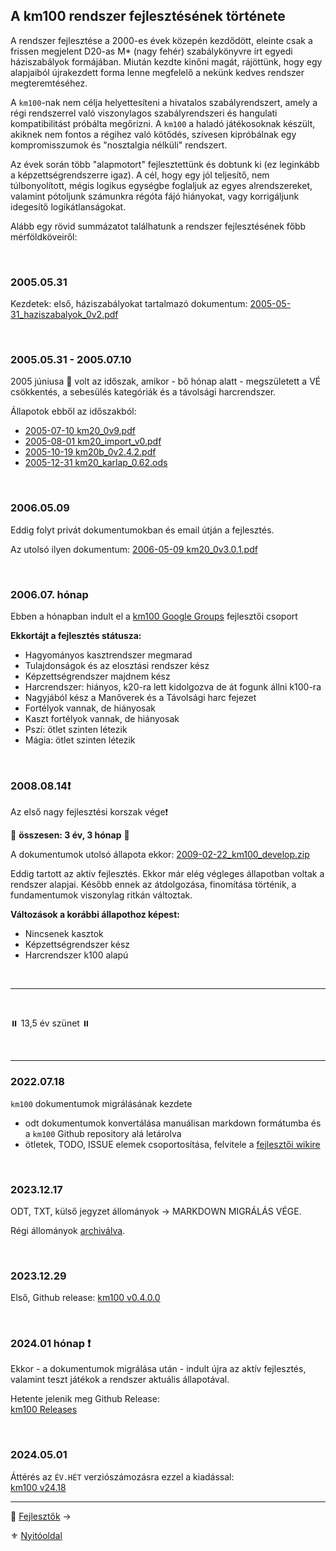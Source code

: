 ## A km100 rendszer fejlesztésének története

A rendszer fejlesztése a 2000-es évek közepén kezdődött, eleinte csak a frissen megjelent D20-as M* (nagy fehér) szabálykönyvre írt egyedi háziszabályok formájában. Miután kezdte kinőni magát, rájöttünk, hogy egy alapjaiból újrakezdett forma lenne megfelelő a nekünk kedves rendszer megteremtéséhez.

A `km100`-nak nem célja helyettesíteni a hivatalos szabályrendszert, amely a régi rendszerrel való viszonylagos szabályrendszeri és hangulati kompatibilitást próbálta megőrizni. A `km100` a haladó játékosoknak készült, akiknek nem fontos a régihez való kötődés, szívesen kipróbálnak egy kompromisszumok és \"nosztalgia nélküli\" rendszert.

Az évek során több \"alapmotort\" fejlesztettünk és dobtunk ki (ez leginkább a képzettségrendszerre igaz). A cél, hogy egy jól teljesítő, nem túlbonyolított, mégis logikus egységbe foglaljuk az egyes alrendszereket, valamint pótoljunk számunkra régóta fájó hiányokat, vagy korrigáljunk idegesítő logikátlanságokat.

Alább egy rövid summázatot találhatunk a rendszer fejlesztésének főbb mérföldköveiről:

<br />

### 2005.05.31

Kezdetek: első, háziszabályokat tartalmazó dokumentum: [2005-05-31_haziszabalyok_0v2.pdf](https://github.com/kaktusztea/km100/raw/master/archive/history/2005-05-31_haziszabalyok_0v2.pdf?raw=true)

<br />

### 2005.05.31 - 2005.07.10

2005 júniusa 🔆 volt az időszak, amikor - bő hónap alatt - megszületett a VÉ csökkentés, a sebesülés kategóriák és a távolsági harcrendszer.

Állapotok ebből az időszakból:
- [2005-07-10 km20_0v9.pdf](https://github.com/kaktusztea/km100/raw/master/archive/history/2005-07-10_km20_0v9.pdf?raw=true)
- [2005-08-01 km20_import_v0.pdf](https://github.com/kaktusztea/km100/raw/master/archive/history/2005-08-01_km20_import_v0.pdf?raw=true)
- [2005-10-19 km20b_0v2.4.2.pdf](https://github.com/kaktusztea/km100/raw/master/archive/history/2005-10-19_km20b_0v2.4.2.pdf)
- [2005-12-31 km20_karlap_0.62.ods](https://github.com/kaktusztea/km100/raw/master/archive/history/2005-12-31_km20_karlap_0.62.ods?raw=true)

<br />

### 2006.05.09

Eddig folyt privát dokumentumokban és email útján a fejlesztés.

Az utolsó ilyen dokumentum: [2006-05-09 km20_0v3.0.1.pdf](https://github.com/kaktusztea/km100/raw/master/archive/history/2006-05-09_km20_0v3.0.1.pdf?raw=true)

<br />

### 2006.07. hónap

Ebben a hónapban indult el a [km100 Google Groups](https://groups.google.com/g/km100) fejlesztői csoport

**Ekkortájt a fejlesztés státusza:**
  - Hagyományos kasztrendszer megmarad
  - Tulajdonságok és az elosztási rendszer kész
  - Képzettségrendszer majdnem kész
  - Harcrendszer: hiányos, k20-ra lett kidolgozva de át fogunk állni k100-ra
  - Nagyjából kész a Manőverek és a Távolsági harc fejezet
  - Fortélyok vannak, de hiányosak
  - Kaszt fortélyok vannak, de hiányosak
  - Pszí: ötlet szinten létezik
  - Mágia: ötlet szinten létezik

<br />

### 2008.08.14❗

Az első nagy fejlesztési korszak vége❗

🔆 **összesen: 3 év, 3 hónap** 🔆

A dokumentumok utolsó állapota ekkor: [2009-02-22_km100_develop.zip](https://github.com/kaktusztea/km100/raw/master/archive/history/2009-02-22_km100_develop.zip?raw=true)

Eddig tartott az aktív fejlesztés. Ekkor már elég végleges állapotban voltak a rendszer alapjai. Később ennek az átdolgozása, finomítása történik, a fundamentumok viszonylag ritkán változtak.

**Változások a korábbi állapothoz képest:**
- Nincsenek kasztok
- Képzettségrendszer kész
- Harcrendszer k100 alapú 

<br />

---

<br />

⏸️  13,5 év szünet ⏸️ 

<br />

---
### 2022.07.18

`km100` dokumentumok migrálásának kezdete
- odt dokumentumok konvertálása manuálisan markdown formátumba és a `km100` Github repository alá letárolva
- ötletek, TODO, ISSUE elemek csoportosítása, felvitele a [fejlesztői wikire](https://github.com/kaktusztea/km100/wiki)

<br />

### 2023.12.17

ODT, TXT, külső jegyzet állományok → MARKDOWN MIGRÁLÁS VÉGE.

Régi állományok [archiválva](https://github.com/kaktusztea/km100/tree/master/archive).

<br />

### 2023.12.29

Első, Github release: [km100 v0.4.0.0](https://github.com/kaktusztea/km100/releases/tag/0.4.0.0)

<br />

### 2024.01 hónap ❗

Ekkor - a dokumentumok migrálása után - indult újra az aktív fejlesztés, valamint teszt játékok a rendszer aktuális állapotával. 

Hetente jelenik meg Github Release:\
[km100 Releases](https://github.com/kaktusztea/km100/releases)

<br />

### 2024.05.01

Áttérés az `ÉV.HÉT` verziószámozásra ezzel a kiadással:\
[km100 v24.18](https://github.com/kaktusztea/km100/releases/tag/24.18)

---

🔗 [Fejlesztők](002_fejlesztok.md) →

⚜️ [Nyitóoldal](start.md)
